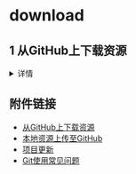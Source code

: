 # download

## 1 从GitHub上下载资源
<details>
<summary>详情</summary>  
  
### 0） 将资源下载至本地
- 下载zip压缩包（Windows下建议使用）
![Image text](https://github.com/dazhuang17/Github_User_Guide/blob/main/Git_user_guide/images/1.jpg)

- 利用命令行下载资源（Linux下建议使用）
在命令行中输入`git clone ziyuan_address`，ziyuan_address参考以下
![Image text](https://github.com/dazhuang17/Github_User_Guide/blob/main/Git_user_guide/images/2.jpg)

### 1） 将资源fork自己的项目中
![Image text](https://github.com/dazhuang17/Github_User_Guide/blob/main/Git_user_guide/images/3.jpg)  
这样，在我们自己的项目中就拥有了别人的项目\狗头。
  
</details>

## 附件链接
- [从GitHub上下载资源](https://github.com/dazhuang17/Github_User_Guide/blob/main/Git_user_guide/download.md)
- [本地资源上传至GitHub](https://github.com/dazhuang17/Github_User_Guide/blob/main/Git_user_guide/upload.md)
- [项目更新](https://github.com/dazhuang17/Github_User_Guide/blob/main/Git_user_guide/up_to_date.md)
- [Git使用常见问题](https://github.com/dazhuang17/Github_User_Guide/blob/main/Git_user_guide/Q%26A.md)
